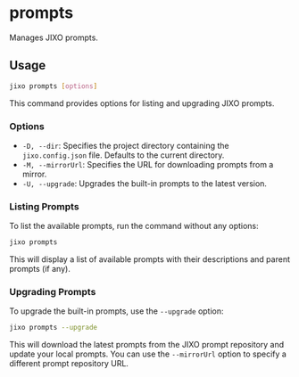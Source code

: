 # prompts

Manages JIXO prompts.

## Usage

```bash
jixo prompts [options]
```

This command provides options for listing and upgrading JIXO prompts.

### Options

- `-D, --dir`: Specifies the project directory containing the `jixo.config.json` file. Defaults to the current directory.
- `-M, --mirrorUrl`: Specifies the URL for downloading prompts from a mirror.
- `-U, --upgrade`: Upgrades the built-in prompts to the latest version.

### Listing Prompts

To list the available prompts, run the command without any options:

```bash
jixo prompts
```

This will display a list of available prompts with their descriptions and parent prompts (if any).

### Upgrading Prompts

To upgrade the built-in prompts, use the `--upgrade` option:

```bash
jixo prompts --upgrade
```

This will download the latest prompts from the JIXO prompt repository and update your local prompts.
You can use the `--mirrorUrl` option to specify a different prompt repository URL.
